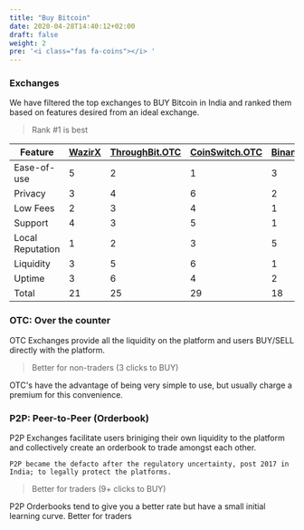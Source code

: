 ```yaml
---
title: "Buy Bitcoin"
date: 2020-04-28T14:40:12+02:00
draft: false
weight: 2
pre: '<i class="fas fa-coins"></i> '
---
```


### Exchanges

We have filtered the top exchanges to BUY Bitcoin in India and ranked them based on features desired from an ideal exchange.  

> Rank #1 is best

<div class="support-table">

| Feature | [WazirX](https://wazirx.com/invite/qp48jjwc) | [ThroughBit.OTC](https://otc.throughbit.com)  | [CoinSwitch.OTC](https://coinswitch.com) | [Binance](https://www.binance.com/en-IN) | [LocalBitcoins](https://localbitcoins.com/instant-bitcoins/?action=buy&amount=&currency=INR&country_code=IN&online_provider=ALL_ONLINE&find-offers=Search) | [Unocoin.OTC](https://unocoin.com)
| -------- | --------------- | --------------- | ------------ | ------------ | ------------ | ------------ |
| Ease-of-use      | 5 | 2 | 1 | 3 | 6 | 4 |
| Privacy          | 3 | 4 | 6 | 2 | 1 | 5 |
| Low Fees         | 2 | 3 | 4 | 1 | 6 | 5 |
| Support          | 4 | 3 | 5 | 1 | 2 | 6 | 
| Local Reputation | 1 | 2 | 3 | 5 | 6 | 4 |
| Liquidity        | 3 | 5 | 6 | 1 | 2 | 4 |
| Uptime           | 3 | 6 | 4 | 2 | 1 | 5 |
| Total            |21 |25 |29 |18 |24 |33 |

</div>

### OTC: Over the counter

OTC Exchanges provide all the liquidity on the platform and users BUY/SELL directly with the platform.

> Better for non-traders (3 clicks to  BUY)

OTC's have the advantage of being very simple to use, but usually charge a premium for this convenience. 

### P2P: Peer-to-Peer (Orderbook)
P2P Exchanges facilitate users briniging their own liquidity to the platform and collectively create an orderbook to trade amongst each other. 

`P2P became the defacto after the regulatory uncertainty, post 2017 in India; to legally protect the platforms.`

> Better for traders (9+ clicks to  BUY)

P2P Orderbooks tend to give you a better rate but have a small initial learning curve. Better for traders
